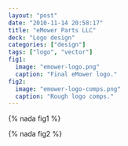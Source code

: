 ```yaml
---
layout: "post"
date: "2010-11-14 20:58:17"
title: "eMower Parts LLC"
deck: "Logo design"
categories: ["design"]
tags: ["logo", "vector"]
fig1:
  image: "emower-logo.png"
  caption: "Final eMower logo."
fig2:
  image: "emower-logo-comps.png"
  caption: "Rough logo comps."
---
```


{% nada fig1 %}

{% nada fig2 %}

